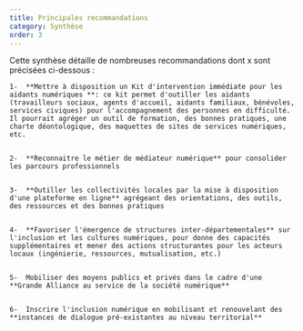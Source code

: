 ```yaml
---
title: Principales recommandations
category: Synthèse
order: 3
---
```

Cette synthèse détaille de nombreuses recommandations dont x sont précisées ci-dessous :


    1- 	**Mettre à disposition un Kit d'intervention immédiate pour les aidants numériques **: ce kit permet d'outiller les aidants (travailleurs sociaux, agents d'accueil, aidants familiaux, bénévoles, services civiques) pour l'accompagnement des personnes en difficulté. Il pourrait agréger un outil de formation, des bonnes pratiques, une charte déontologique, des maquettes de sites de services numériques, etc.


    2- 	**Reconnaitre le métier de médiateur numérique** pour consolider les parcours professionnels


    3- 	**Outiller les collectivités locales par la mise à disposition d'une plateforme en ligne** agrégeant des orientations, des outils, des ressources et des bonnes pratiques


    4- 	**Favoriser l'émergence de structures inter-départementales** sur l'inclusion et les cultures numériques, pour donne des capacités supplémentaires et mener des actions structurantes pour les acteurs locaux (ingénierie, ressources, mutualisation, etc.)


    5- 	Mobiliser des moyens publics et privés dans le cadre d'une **Grande Alliance au service de la société numérique**


    6- 	Inscrire l'inclusion numérique en mobilisant et renouvelant des **instances de dialogue pré-existantes au niveau territorial**
